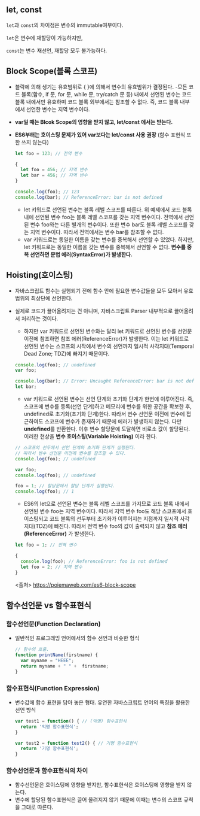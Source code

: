## let, const
```let```과 ```const```의 차이점은 변수의 immutable여부이다.

```let```은 변수에 재할당이 가능하지만,

```const```는 변수 재선언, 재할당 모두 불가능하다.

## Block Scope(블록 스코프)
- 블락에 의해 생기는 유효범위로 { }에 의해서 변수의 유효범위가 결정된다.
  -모든 코드 블록(함수, if 문, for 문, while 문, try/catch 문 등) 내에서 선언된 변수는 코드 블록 내에서만 유효하며 코드 블록 외부에서는 참조할 수 없다. 즉, 코드 블록 내부에서 선언한 변수는 지역 변수이다.
- **var일 때는 Blcok Scope의 영향을 받지 않고, let/const 에서는 받는다.**
- **ES6부터는 호이스팅 문제가 있어 var보다는 let/const 사용 권장** (함수 표현식 또한 쓰지 않는다)

  ```jsx
  let foo = 123; // 전역 변수

  {
    let foo = 456; // 지역 변수
    let bar = 456; // 지역 변수
  }

  console.log(foo); // 123
  console.log(bar); // ReferenceError: bar is not defined
  ```
  - let 키워드로 선언된 변수는 블록 레벨 스코프를 따른다. 위 예제에서 코드 블록 내에 선언된 변수 foo는 블록 레벨 스코프를 갖는 지역 변수이다. 전역에서 선언된 변수 foo와는 다른 별개의 변수이다. 또한 변수 bar도 블록 레벨 스코프를 갖는 지역 변수이다. 따라서 전역에서는 변수 bar를 참조할 수 없다.
  - var 키워드로는 동일한 이름을 갖는 변수를 중복해서 선언할 수 있었다. 하지만, let 키워드로는 동일한 이름을 갖는 변수를 중복해서 선언할 수 없다. **변수를 중복 선언하면 문법 에러(SyntaxError)가 발생한다.**

## Hoisting(호이스팅)
- 자바스크립트 함수는 실행되기 전에 함수 안에 필요한 변수값들을 모두 모아서 유효 범위의 최상단에 선언한다.
- 실제로 코드가 끌어올려지는 건 아니며, 자바스크립트 Parser 내부적으로 끌어올려서 처리하는 것이다.
  - 하지만 var 키워드로 선언된 변수와는 달리 let 키워드로 선언된 변수를 선언문 이전에 참조하면 참조 에러(ReferenceError)가 발생한다. 이는 let 키워드로 선언된 변수는 스코프의 시작에서 변수의 선언까지 일시적 사각지대(Temporal Dead Zone; TDZ)에 빠지기 때문이다.
  ```jsx
  console.log(foo); // undefined
  var foo;

  console.log(bar); // Error: Uncaught ReferenceError: bar is not defined
  let bar;
  ```

  - var 키워드로 선언된 변수는 선언 단계와 초기화 단계가 한번에 이루어진다. 즉, 스코프에 변수를 등록(선언 단계)하고 메모리에 변수를 위한 공간을 확보한 후, undefined로 초기화(초기화 단계)한다. 따라서 변수 선언문 이전에 변수에 접근하여도 스코프에 변수가 존재하기 때문에 에러가 발생하지 않는다. 다만 **undefined**를 반환한다. 이후 변수 할당문에 도달하면 비로소 값이 할당된다. 이러한 현상을 **변수 호이스팅(Variable Hoisting)** 이라 한다.
  ```jsx
  // 스코프의 선두에서 선언 단계와 초기화 단계가 실행된다.
  // 따라서 변수 선언문 이전에 변수를 참조할 수 있다.
  console.log(foo); // undefined

  var foo;
  console.log(foo); // undefined

  foo = 1; // 할당문에서 할당 단계가 실행된다.
  console.log(foo); // 1
  ```

  - ES6의 let으로 선언된 변수는 블록 레벨 스코프를 가지므로 코드 블록 내에서 선언된 변수 foo는 지역 변수이다. 따라서 지역 변수 foo도 해당 스코프에서 호이스팅되고 코드 블록의 선두부터 초기화가 이루어지는 지점까지 일시적 사각지대(TDZ)에 빠진다. 따라서 전역 변수 foo의 값이 출력되지 않고 **참조 에러(ReferenceError)** 가 발생한다.
  ```jsx
  let foo = 1; // 전역 변수

  {
    console.log(foo); // ReferenceError: foo is not defined
    let foo = 2; // 지역 변수
  }
  ```
  <출처> https://poiemaweb.com/es6-block-scope

## 함수선언문 vs 함수표현식

### 함수선언문(Function Declaration)
- 일반적인 프로그래밍 언어에서의 함수 선언과 비슷한 형식
  ```jsx
  // 함수의 호출.
  function printName(firstname) {
    var myname = "HEEE";
    return myname + " " +  firstname;
  }
  ```

### 함수표현식(Function Expression)
- 변수값에 함수 표현을 담아 놓은 형태. 유연한 자바스크립트 언어의 특징을 활용한 선언 방식
  ```jsx
  var test1 = function() { // (익명) 함수표현식
    return '익명 함수표현식';
  }

  var test2 = function test2() { // 기명 함수표현식 
    return '기명 함수표현식';
  }
  ```

### 함수선언문과 함수표현식의 차이 
- 함수선언문은 호이스팅에 영향을 받지만, 함수표현식은 호이스팅에 영향을 받지 않는다.
- 변수에 할당된 함수표현식은 끌어 올려지지 않기 때문에 이때는 변수의 스코프 규칙을 그대로 따른다.



